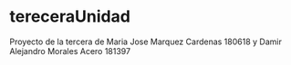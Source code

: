 # tereceraUnidad
Proyecto de la tercera de Maria Jose Marquez Cardenas 180618 y Damir Alejandro Morales Acero 181397


